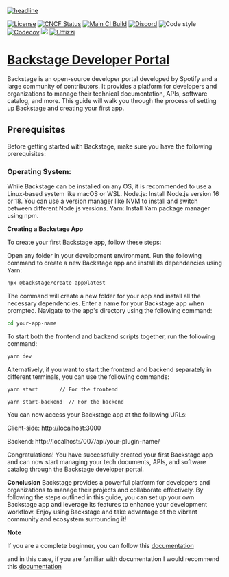 [![headline](https://backstage.io/assets/images/header-93351b4254863212ce2c149a2a5ea388.png)](https://backstage.io/)

[![License](https://img.shields.io/badge/License-Apache%202.0-blue.svg)](https://opensource.org/licenses/Apache-2.0)
[![CNCF Status](https://img.shields.io/badge/cncf%20status-incubation-blue.svg)](https://www.cncf.io/projects)
[![Main CI Build](https://github.com/backstage/backstage/workflows/Main%20Master%20Build/badge.svg)](https://github.com/backstage/backstage/actions?query=workflow%3A%22Main+Master+Build%22)
[![Discord](https://img.shields.io/discord/687207715902193673)](https://discord.gg/backstage-687207715902193673)
![Code style](https://img.shields.io/badge/code_style-prettier-ff69b4.svg)
[![Codecov](https://img.shields.io/codecov/c/github/backstage/backstage)](https://codecov.io/gh/backstage/backstage)
[![](https://img.shields.io/github/v/release/backstage/backstage)](https://github.com/backstage/backstage/releases)
[![Uffizzi](https://img.shields.io/endpoint?url=https%3A%2F%2Fapp.uffizzi.com%2Fapi%2Fv1%2Fpublic%2Fshields%2Fgithub.com%2Fbackstage%2Fbackstage)](https://app.uffizzi.com/ephemeral-environments/backstage/backstage)


# [Backstage Developer Portal](https://backstage.io)

Backstage is an open-source developer portal developed by Spotify and a large community of contributors. It provides a platform for developers and organizations to manage their technical documentation, APIs, software catalog, and more. This guide will walk you through the process of setting up Backstage and creating your first app.

## Prerequisites

Before getting started with Backstage, make sure you have the following prerequisites:

### Operating System: 

While Backstage can be installed on any OS, it is recommended to use a Linux-based system like macOS or WSL.
Node.js: Install Node.js version 16 or 18. You can use a version manager like NVM to install and switch between different Node.js versions.
Yarn: Install Yarn package manager using npm.

**Creating a Backstage App**

To create your first Backstage app, follow these steps:

Open any folder in your development environment.
Run the following command to create a new Backstage app and install its dependencies using Yarn:

```bash
npx @backstage/create-app@latest
```

The command will create a new folder for your app and install all the necessary dependencies.
Enter a name for your Backstage app when prompted.
Navigate to the app's directory using the following command:

```bash
cd your-app-name
```

To start both the frontend and backend scripts together, run the following command:
```bash
yarn dev
```
Alternatively, if you want to start the frontend and backend separately in different terminals, you can use the following commands:

```bash
yarn start       // For the frontend
```

```bash
yarn start-backend  // For the backend
```

You can now access your Backstage app at the following URLs:

Client-side: http://localhost:3000

Backend: http://localhost:7007/api/your-plugin-name/

Congratulations! You have successfully created your first Backstage app and can now start managing your tech documents, APIs, and software catalog through the Backstage developer portal.

**Conclusion**
Backstage provides a powerful platform for developers and organizations to manage their projects and collaborate effectively. By following the steps outlined in this guide, you can set up your own Backstage app and leverage its features to enhance your development workflow. Enjoy using Backstage and take advantage of the vibrant community and ecosystem surrounding it!

**Note** 

If you are a complete beginner, you can follow this [documentation](https://backstage.spotify.com/learn/)

and in this case, if you are familiar with documentation I would recommend this [documentation](https://backstage.io/docs/overview/what-is-backstage)
